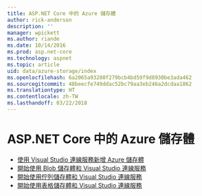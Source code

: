```yaml
---
title: ASP.NET Core 中的 Azure 儲存體
author: rick-anderson
description: ''
manager: wpickett
ms.author: riande
ms.date: 10/14/2016
ms.prod: asp.net-core
ms.technology: aspnet
ms.topic: article
uid: data/azure-storage/index
ms.openlocfilehash: 6a2065a93280f279bcb4bd59f9d8930be3ada462
ms.sourcegitcommit: 48beecfe749ddac52bc79aa3eb246a2dcdaa1862
ms.translationtype: HT
ms.contentlocale: zh-TW
ms.lasthandoff: 03/22/2018
---
```

# <a name="azure-storage-in-aspnet-core"></a>ASP.NET Core 中的 Azure 儲存體

* [使用 Visual Studio 連線服務新增 Azure 儲存體](https://azure.microsoft.com/documentation/articles/vs-azure-tools-connected-services-storage/)
* [開始使用 Blob 儲存體和 Visual Studio 連線服務](https://azure.microsoft.com/documentation/articles/vs-storage-aspnet5-getting-started-blobs/)
* [開始使用佇列儲存體和 Visual Studio 連線服務](https://azure.microsoft.com/documentation/articles/vs-storage-aspnet5-getting-started-queues/)
* [開始使用表格儲存體和 Visual Studio 連線服務](https://azure.microsoft.com/documentation/articles/vs-storage-aspnet5-getting-started-tables/)
